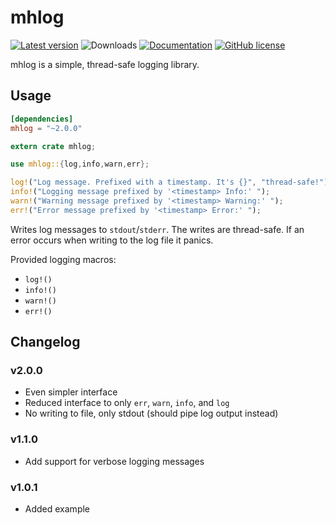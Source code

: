 mhlog
=====

[![Latest version](https://img.shields.io/crates/v/mhlog.svg)](https://crates.io/crates/mhlog)
![Downloads](https://img.shields.io/crates/d/mhlog)
[![Documentation](https://docs.rs/mhlog/badge.svg)](https://docs.rs/mhlog/)
[![GitHub license](https://img.shields.io/github/license/MHmorgan/rustmhlog)](https://github.com/MHmorgan/rustmhlog/blob/master/LICENSE)

mhlog is a simple, thread-safe logging library.

Usage
-----

```toml
[dependencies]
mhlog = "~2.0.0"
```

```rust
extern crate mhlog;

use mhlog::{log,info,warn,err};

log!("Log message. Prefixed with a timestamp. It's {}", "thread-safe!");
info!("Logging message prefixed by '<timestamp> Info:' ");
warn!("Warning message prefixed by '<timestamp> Warning:' ");
err!("Error message prefixed by '<timestamp> Error:' ");
```

Writes log messages to `stdout`/`stderr`. The writes are thread-safe.
If an error occurs when writing to the log file it panics.

Provided logging macros:

- `log!()`
- `info!()`
- `warn!()`
- `err!()`


Changelog
---------

### v2.0.0

- Even simpler interface
- Reduced interface to only `err`, `warn`, `info`, and `log`
- No writing to file, only stdout (should pipe log output instead)


### v1.1.0

- Add support for verbose logging messages


### v1.0.1

- Added example
